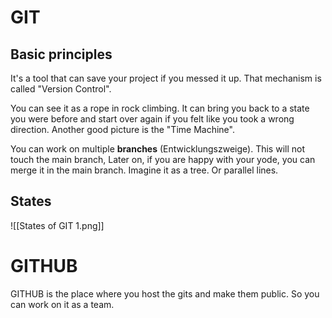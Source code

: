 # GIT 

## Basic principles

It's a tool that can save your project if you messed it up. That mechanism is called "Version Control". 

You can see it as a rope in rock climbing. It can bring you back to a state you were before and start over again if you felt like you took a wrong direction. Another good picture is the "Time Machine".

You can work on multiple **branches** (Entwicklungszweige). This will not touch the main branch, Later on, if you are happy with your yode, you can merge it in the main branch. Imagine it as a tree. Or parallel lines.

## States 

![[States of GIT 1.png]]



# GITHUB

GITHUB is the place where you host the gits and make them public. So you can work on it as a team.